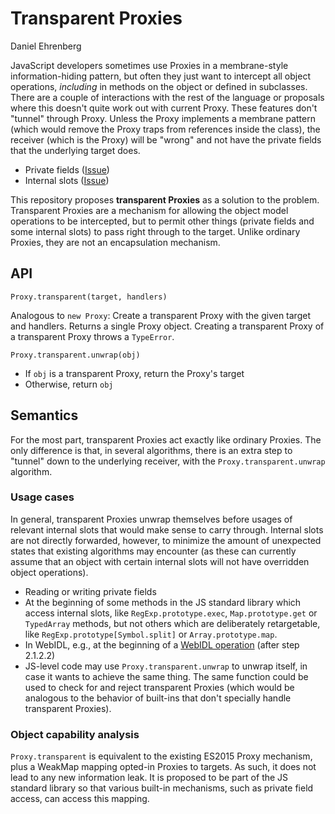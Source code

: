 # Transparent Proxies

Daniel Ehrenberg

JavaScript developers sometimes use Proxies in a membrane-style information-hiding pattern, but often they just want to intercept all object operations, *including* in methods on the object or defined in subclasses. There are a couple of interactions with the rest of the language or proposals where this doesn't quite work out with current Proxy. These features don't "tunnel" through Proxy. Unless the Proxy implements a membrane pattern (which would remove the Proxy traps from references inside the class), the receiver (which is the Proxy) will be "wrong" and not have the private fields that the underlying target does.

- Private fields ([Issue](https://github.com/tc39/proposal-class-fields/issues/106))
- Internal slots ([Issue](https://github.com/tc39/ecma262/issues/1114))

This repository proposes **transparent Proxies** as a solution to the problem. Transparent Proxies are a mechanism for allowing the object model operations to be intercepted, but to permit other things (private fields and some internal slots) to pass right through to the target. Unlike ordinary Proxies, they are not an encapsulation mechanism.

## API

`Proxy.transparent(target, handlers)`

Analogous to `new Proxy`: Create a transparent Proxy with the given target and handlers. Returns a single Proxy object. Creating a transparent Proxy of a transparent Proxy throws a `TypeError`.

`Proxy.transparent.unwrap(obj)`

- If `obj` is a transparent Proxy, return the Proxy's target
- Otherwise, return `obj`

## Semantics

For the most part, transparent Proxies act exactly like ordinary Proxies. The only difference is that, in several algorithms, there is an extra step to "tunnel" down to the underlying receiver, with the `Proxy.transparent.unwrap` algorithm.

### Usage cases

In general, transparent Proxies unwrap themselves before usages of relevant internal slots that would make sense to carry through. Internal slots are not directly forwarded, however, to minimize the amount of unexpected states that existing algorithms may encounter (as these can currently assume that an object with certain internal slots will not have overridden object operations).

- Reading or writing private fields
- At the beginning of some methods in the JS standard library which access internal slots, like `RegExp.prototype.exec`, `Map.prototype.get` or `TypedArray` methods, but not others which are deliberately retargetable, like `RegExp.prototype[Symbol.split]` or `Array.prototype.map`. 
- In WebIDL, e.g., at the beginning of a [WebIDL operation](https://heycam.github.io/webidl/#dfn-create-operation-function) (after step 2.1.2.2)
- JS-level code may use `Proxy.transparent.unwrap` to unwrap itself, in case it wants to achieve the same thing. The same function could be used to check for and reject transparent Proxies (which would be analogous to the behavior of built-ins that don't specially handle transparent Proxies).

### Object capability analysis

`Proxy.transparent` is equivalent to the existing ES2015 Proxy mechanism, plus a WeakMap mapping opted-in Proxies to targets. As such, it does not lead to any new information leak. It is proposed to be part of the JS standard library so that various built-in mechanisms, such as private field access, can access this mapping.
